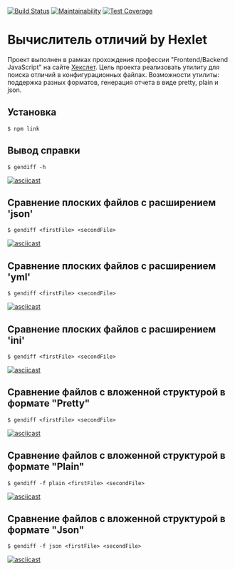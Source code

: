 [![Build Status](https://travis-ci.com/1ocke/frontend-project-lvl2.svg?branch=master)](https://travis-ci.com/1ocke/frontend-project-lvl2)
[![Maintainability](https://api.codeclimate.com/v1/badges/bd780c263f070201781e/maintainability)](https://codeclimate.com/github/1ocke/frontend-project-lvl2/maintainability)
[![Test Coverage](https://api.codeclimate.com/v1/badges/bd780c263f070201781e/test_coverage)](https://codeclimate.com/github/1ocke/frontend-project-lvl2/test_coverage)

# Вычислитель отличий by Hexlet

Проект выполнен в рамках прохождения профессии "Frontend/Backend JavaScript" на сайте [Хекслет](https://ru.hexlet.io/).
Цель проекта реализовать утилиту для поиска отличий в конфигурационных файлах. Возможности утилиты: поддержка разных форматов, генерация отчета в виде pretty, plain и json.

## Установка
```$ npm link```

## Вывод справки
```$ gendiff -h```

[![asciicast](https://asciinema.org/a/7rJVKTWPdoT9rbPb9TK0LgfHp.svg)](https://asciinema.org/a/7rJVKTWPdoT9rbPb9TK0LgfHp)

## Сравнение плоских файлов с расширением 'json'

```$ gendiff <firstFile> <secondFile>```

[![asciicast](https://asciinema.org/a/rhD9q0SMsC7dsInEdO0svxcp2.svg)](https://asciinema.org/a/rhD9q0SMsC7dsInEdO0svxcp2)

## Сравнение плоских файлов с расширением 'yml'

```$ gendiff <firstFile> <secondFile>```

[![asciicast](https://asciinema.org/a/rceNPT2iiDxs8YbMLtUbcfsfn.svg)](https://asciinema.org/a/rceNPT2iiDxs8YbMLtUbcfsfn)

## Сравнение плоских файлов с расширением 'ini'

```$ gendiff <firstFile> <secondFile>```

[![asciicast](https://asciinema.org/a/qLC7ff53sOp1emXRv3HwywMg7.svg)](https://asciinema.org/a/qLC7ff53sOp1emXRv3HwywMg7)

## Сравнение файлов с вложенной структурой в формате "Pretty"

```$ gendiff <firstFile> <secondFile>```

[![asciicast](https://asciinema.org/a/BxmkPOlYfjTksVhni1xUq4BUO.svg)](https://asciinema.org/a/BxmkPOlYfjTksVhni1xUq4BUO)

## Сравнение файлов с вложенной структурой в формате "Plain"

```$ gendiff -f plain <firstFile> <secondFile>```

[![asciicast](https://asciinema.org/a/7BOhk7FoBwjm6iDyJh7rMFZzO.svg)](https://asciinema.org/a/7BOhk7FoBwjm6iDyJh7rMFZzO)

## Сравнение файлов с вложенной структурой в формате "Json"

```$ gendiff -f json <firstFile> <secondFile>```

[![asciicast](https://asciinema.org/a/GiQIWcF6FMR4FoyE14ysql0gS.svg)](https://asciinema.org/a/GiQIWcF6FMR4FoyE14ysql0gS)